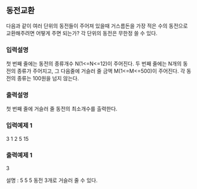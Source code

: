 ## 동전교환

다음과 같이 여러 단위의 동전들이 주어져 있을때 거스름돈을 가장 적은 수의 동전으로 교환해주려면 어떻게 주면 되는가?
각 단위의 동전은 무한정 쓸 수 있다.

### 입력설명

첫 번째 줄에는 동전의 종류개수 N(1<=N<=12)이 주어진다.
두 번째 줄에는 N개의 동전의 종류가 주어지고, 그 다음줄에 거슬러 줄 금액 M(1<=M<=500)이 주어진다.
각 동전의 종류는 100원을 넘지 않는다.

### 출력설명

첫 번째 줄에 거슬러 줄 동전의 최소개수를 출력한다.

### 입력예제 1

3
1 2 5
15

### 출력예제 1

3

설명 : 5 5 5 동전 3개로 거슬러 줄 수 있다.
